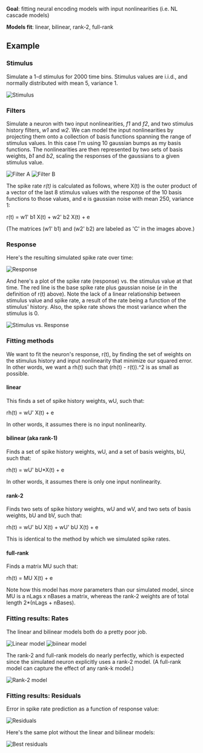 
__Goal__: fitting neural encoding models with input nonlinearities (i.e. NL cascade models)

__Models fit__: linear, bilinear, rank-2, full-rank

## Example

### Stimulus

Simulate a 1-d stimulus for 2000 time bins. Stimulus values are i.i.d., and normally distributed with mean 5, variance 1.

![Stimulus](/images/stim.png?raw=true "Stimulus")

### Filters

Simulate a neuron with two input nonlinearities, _f1_ and _f2_, and two stimulus history filters, _w1_ and _w2_. We can model the input nonlinearities by projecting them onto a collection of basis functions spanning the range of stimulus values. In this case I'm using 10 gaussian bumps as my basis functions. The nonlinearities are then represented by two sets of basis weights, _b1_ and _b2_, scaling the responses of the gaussians to a given stimulus value.

![Filter A](/images/resp-1.png?raw=true "1st filter")
![Filter B](/images/resp-2.png?raw=true "2nd filter")

The spike rate _r(t)_ is calculated as follows, where X(t) is the outer product of a vector of the last 8 stimulus values with the response of the 10 basis functions to those values, and e is gaussian noise with mean 250, variance 1:

r(t) = w1' b1 X(t) + w2' b2 X(t) + e

(The matrices (w1' b1) and (w2' b2) are labeled as 'C' in the images above.)

### Response

Here's the resulting simulated spike rate over time:

![Response](/images/rate.png?raw=true "Response")


And here's a plot of the spike rate (response) vs. the stimulus value at that time. The red line is the base spike rate plus gaussian noise (_e_ in the definition of r(t) above). Note the lack of a linear relationship between stimulus value and spike rate, a result of the rate being a function of the stimulus' history. Also, the spike rate shows the most variance when the stimulus is 0.

![Stimulus vs. Response](/images/stim-v-rate.png?raw=true "Stimulus vs. Response")

### Fitting methods

We want to fit the neuron's response, r(t), by finding the set of weights on the stimulus history and input nonlinearity that minimize our squared error. In other words, we want a rh(t) such that (rh(t) - r(t)).^2 is as small as possible.

#### linear

This finds a set of spike history weights, wU, such that:

rh(t) = wU' X(t) + e

In other words, it assumes there is no input nonlinearity.

#### bilinear (aka rank-1)

Finds a set of spike history weights, wU, and a set of basis weights, bU, such that:

rh(t) = wU' bU*X(t) + e

In other words, it assumes there is only one input nonlinearity.

#### rank-2

Finds two sets of spike history weights, wU and wV, and two sets of basis weights, bU and bV, such that:

rh(t) = wU' bU X(t) + wU' bU X(t) + e

This is identical to the method by which we simulated spike rates.

#### full-rank

Finds a matrix MU such that:

rh(t) = MU X(t) + e

Note how this model has _more_ parameters than our simulated model, since MU is a nLags x nBases a matrix, whereas the rank-2 weights are of total length 2*(nLags + nBases).

### Fitting results: Rates

The linear and bilinear models both do a pretty poor job.

![Linear model](/images/rate-linear.png?raw=true "Linear model")
![biinear model](/images/rate-bilinear.png?raw=true "Bilinear model")

The rank-2 and full-rank models do nearly perfectly, which is expected since the simulated neuron explicitly uses a rank-2 model. (A full-rank model can capture the effect of any rank-k model.)

![Rank-2 model](/images/rate-best.png?raw=true "Rank-2 model")

### Fitting results: Residuals

Error in spike rate prediction as a function of response value:

![Residuals](/images/residuals.png?raw=true "Residuals")

Here's the same plot without the linear and bilinear models:

![Best residuals](/images/residuals-best.png?raw=true "Best residuals")
